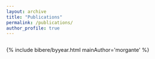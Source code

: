 ```yaml
---
layout: archive
title: "Publications"
permalink: /publications/
author_profile: true
---
```


<!--
{% if author.googlescholar %}
  You can also find my articles on <u><a href="{{author.googlescholar}}">my Google Scholar profile</a>.</u>
{% endif %}

{% include base_path %}

{% for post in site.publications reversed %}
  {% include archive-single.html %}
{% endfor %}
 -->


<div class="container">
  <div class="main_wrapper">
    <div class="canvas_wrapper"> <canvas class="canvas chart-area" id="citationHistogram"></canvas> </div>
    <div class="canvas_wrapper"> <canvas class="canvas chart-area" id="paperCountDoughnut"></canvas> </div>
  </div>
</div>

{% include bibere/byyear.html mainAuthor='morgante' %}

<script>
  // Sample data (replace with your actual data)
  const mainTextColor = getComputedStyle(document.documentElement).getPropertyValue('--main-text-color');
  const papers = [
      { title: "Paper 1", citations: 3, published: true },
      { title: "Paper 2", citations: 59, published: true },
      { title: "Paper 3", citations: 12, published: true },
      { title: "Paper 4", citations: 2, published: false },
      { title: "Paper 5", citations: 6, published: false },
      { title: "Paper 6", citations: 0, published: false },
      // Add more papers here...
  ];

  // Initialize arrays to hold citation counts for citable and published papers
  const citableCounts = [0, 0, 0, 0, 0]; // Initialize with zeros for each citation range
  const publishedCounts = [0, 0, 0, 0, 0]; // Initialize with zeros for each citation range

  // Count the number of papers falling into each citation range for citable and published papers
  papers.forEach(paper => {
      const citations = paper.citations;
      if (paper.published) {
          if (citations == 0) {
              publishedCounts[0]++;
          } else if (citations < 10) {
              publishedCounts[1]++;
          } else if (citations < 20) {
              publishedCounts[2]++;
          } else if (citations < 50) {
              publishedCounts[3]++;
          } else {
              publishedCounts[4]++;
          }
      } else {
          if (citations == 0) {
              citableCounts[0]++;
          } else if (citations < 10) {
              citableCounts[1]++;
          } else if (citations < 20) {
              citableCounts[2]++;
          } else if (citations < 50) {
              citableCounts[3]++;
          } else {
              citableCounts[4]++;
          }
      }
  });

  // Draw the histogram
  var ctx = document.getElementById('citationHistogram').getContext('2d');
  var myChart = new Chart(ctx, {
  type: 'bar',
  data: {
  labels: ["0", "1-9", "10-19", "20-49", "50-99"],
  datasets: [{
      label: 'Citable Papers',
      backgroundColor: 'rgb(54, 162, 235)',
      data: citableCounts // Sample data for citable papers
  }, {
      label: 'Published Papers',
      backgroundColor: 'rgb(255, 99, 132)',
      data: publishedCounts // Sample data for published papers
  }]
  },
  options: {
    scales: {
      yAxes: [{
        ticks: {
            beginAtZero: true,
            fontColor: mainTextColor // Set the color of the ticks on the y-axis to the value of --main-text-color
        },
        gridLines: {
            color: mainTextColor // Set the color of the grid lines on the y-axis to the value of --main-text-color
        }
    }],
    xAxes: [{
        ticks: {
            fontColor: mainTextColor // Set the color of the ticks on the x-axis to the value of --main-text-color
        },
        gridLines: {
            color: mainTextColor // Set the color of the grid lines on the x-axis to the value of --main-text-color
        }
      }]
    },
    legend: {
            labels: {
                fontColor: mainTextColor // Set the color of the legend labels to the value of --main-text-color
            }
    }
  }
  });
   // Draw the doughnut chart for paper count
        var ctxDoughnut = document.getElementById('paperCountDoughnut').getContext('2d');
        var myChartDoughnut = new Chart(ctxDoughnut, {
            type: 'doughnut',
            data: {
                labels: ['Citable','Published'],
                datasets: [{
                    data: [publishedCounts.reduce((a, b) => a + b), citableCounts.reduce((a, b) => a + b)],
                    backgroundColor: ['rgb(54, 162, 235)','rgb(255, 99, 132)']
                }]
            },
            options: {
                responsive: true,
                maintainAspectRatio: false
            }
        });

</script>

<style>
  .container {
      width: 90%;
      margin: auto;
      margin-left: 10%;
      align-items: center;
  }

  .main_wrapper{
      display: flex;
      flex-wrap: row;
      justify-content: center;
      align-items: center;
      height: auto;
      width: 100%;
  }
  .canvas_wrapper{
      display: flex;
      justify-content: center;
      align-items: center;
      flex-direction: column;
      width: 60%;
  }
  .canvas{
      width: 100%;
      height: auto;
  }
</style>




<!--
<style type="text/css">
  div.arxivfeed {margin-bottom: 5px; width:700px;}
</style>

<div id="arxivfeed"></div>
-->

